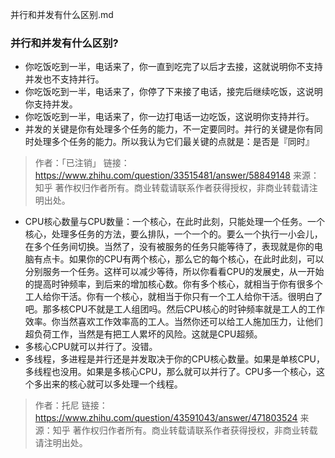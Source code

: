 并行和并发有什么区别.md

### 并行和并发有什么区别?

- 你吃饭吃到一半，电话来了，你一直到吃完了以后才去接，这就说明你不支持并发也不支持并行。
- 你吃饭吃到一半，电话来了，你停了下来接了电话，接完后继续吃饭，这说明你支持并发。
- 你吃饭吃到一半，电话来了，你一边打电话一边吃饭，这说明你支持并行。
- 并发的关键是你有处理多个任务的能力，不一定要同时。并行的关键是你有同时处理多个任务的能力。所以我认为它们最关键的点就是：是否是『同时』

>作者：「已注销」
链接：https://www.zhihu.com/question/33515481/answer/58849148
来源：知乎
著作权归作者所有。商业转载请联系作者获得授权，非商业转载请注明出处。

- CPU核心数量与CPU数量：一个核心，在此时此刻，只能处理一个任务。一个核心，处理多任务的方法，要么排队，一个一个的。要么一个执行一小会儿，在多个任务间切换。当然了，没有被服务的任务只能等待了，表现就是你的电脑有点卡。如果你的CPU有两个核心，那么它的每个核心，在此时此刻，可以分别服务一个任务。这样可以减少等待，所以你看看CPU的发展史，从一开始的提高时钟频率，到后来的增加核心数。你有多个核心，就相当于你有很多个工人给你干活。你有一个核心，就相当于你只有一个工人给你干活。很明白了吧。那多核CPU不就是工人组团吗。然后CPU核心的时钟频率就是工人的工作效率。你当然喜欢工作效率高的工人。当然你还可以给工人施加压力，让他们超负荷工作，当然是有把工人累坏的风险。这就是CPU超频。
- 多核心CPU就可以并行了。没错。
- 多线程，多进程是并行还是并发取决于你的CPU核心数量。如果是单核CPU，多线程也没用。如果是多核心CPU，那么就可以并行了。CPU多一个核心，这个多出来的核心就可以多处理一个线程。

>作者：托尼
链接：https://www.zhihu.com/question/43591043/answer/471803524
来源：知乎
著作权归作者所有。商业转载请联系作者获得授权，非商业转载请注明出处。